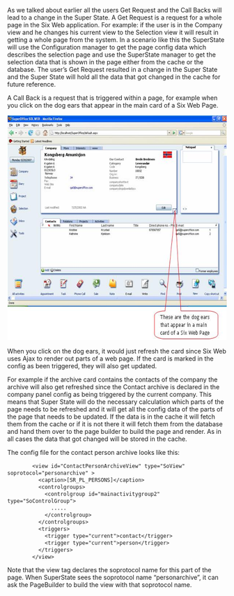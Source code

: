 <properties date="2016-06-24"
SortOrder="8"
/>

As we talked about earlier all the users Get Request and the Call Backs will lead to a change in the Super State. A Get Request is a request for a whole page in the Six Web application. For example: if the user is in the Company view and he changes his current view to the Selection view it will result in getting a whole page from the system. In a scenario like this the SuperState will use the Configuration manager to get the page config data which describes the selection page and use the SuperState manager to get the selection data that is shown in the page either from the cache or the database. The user’s Get Request resulted in a change in the Super State and the Super State will hold all the data that got changed in the cache for future reference.

A Call Back is a request that is triggered within a page, for example when you click on the dog ears that appear in the main card of a Six Web Page.

<img src="../Super%20State_files/image004.jpg" width="604" height="515" />

When you click on the dog ears, it would just refresh the card since Six Web uses Ajax to render out parts of a web page. If the card is marked in the config as been triggered, they will also get updated.

For example if the archive card contains the contacts of the company the archive will also get refreshed since the Contact archive is declared in the company panel config as being triggered by the current company. This means that Super State will do the necessary calculation which parts of the page needs to be refreshed and it will get all the config data of the parts of the page that needs to be updated. If the data is in the cache it will fetch them from the cache or if it is not there it will fetch them from the database and hand them over to the page builder to build the page and render. As in all cases the data that got changed will be stored in the cache. 

The config file for the contact person archive looks like this:

```
        <view id="ContactPersonArchiveView" type="SoView" soprotocol="personarchive" >
          <caption>[SR_PL_PERSONS]</caption>
          <controlgroups>
            <controlgroup id="mainactivitygroup2" type="SoControlGroup">
              .....
            </controlgroup>
          </controlgroups>
          <triggers>
            <trigger type="current">contact</trigger>
            <trigger type="current">person</trigger>
          </triggers>
        </view>
```

 

Note that the view tag declares the soprotocol name for this part of the page. When SuperState sees the soprotocol name “personarchive”, it can ask the PageBuilder to build the view with that soprotocol name.
